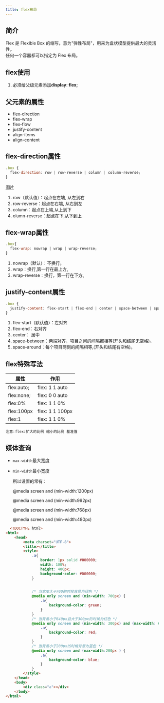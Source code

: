 ```yaml
---
title: flex布局
---
```

## 简介

Flex 是 Flexible Box 的缩写，意为"弹性布局"，用来为盒状模型提供最大的灵活性。  
任何一个容器都可以指定为 Flex 布局。

## flex使用
1. 必须给父级元素添加**display: flex;**

## 父元素的属性
* flex-direction
* flex-wrap
* flex-flow
* justify-content
* align-items
* align-content

## flex-direction属性
```js
.box {
  flex-direction: row | row-reverse | column | column-reverse;
}
```
[图片](http://www.ruanyifeng.com/blogimg/asset/2015/bg2015071005.png)
1. row（默认值）：起点在左端, 从左到右
2. row-reverse：起点在右端, 从右到左
3. column：起点在上端,从上到下
4. olumn-reverse：起点在下,从下到上

## flex-wrap属性
```js
.box{
  flex-wrap: nowrap | wrap | wrap-reverse;
}
```
1. nowrap（默认）：不换行。
2. wrap：换行,第一行在最上方,
3. wrap-reverse：换行，第一行在下方。

## justify-content属性
```js
.box {
  justify-content: flex-start | flex-end | center | space-between | space-around;
}
```
1. flex-start（默认值）：左对齐
2. flex-end：右对齐
3. center： 居中
4. space-between：两端对齐，项目之间的间隔都相等(开头和结尾无空格)。
5. space-around：每个项目两侧的间隔相等,(开头和结尾有空格)。



## flex特殊写法
|属性| 作用|
|-----|------|
| flex:auto;|flex: 1 1 auto |
| flex:none;|flex: 0 0 auto |
| flex:0%|flex: 1 1 0% |
| flex:100px|flex: 1 1 100px |
| flex:1|flex: 1 1 0% |

`注意:flex:扩大的比例 缩小的比例 基准值`

## 媒体查询
+ `max-width`最大宽度
+ `min-width`最小宽度


  所以设置的常有：

  @media screen and (min-width:1200px)

  @media screen and (min-width:992px)

  @media screen and (min-width:768px)

  @media screen and (min-width:480px)
```html
  <!DOCTYPE html>
<html>
    <head>
        <meta charset="UTF-8">
        <title></title>
        <style>
            .a{
                border: 1px solid #000000;
                width: 100%;
                height: 400px;
                background-color: #000000;
            }

         
            /* 当宽度大于700的时候背景为绿色 */
            @media only screen and (min-width: 700px) {
                .a{
                    background-color: green;
                }
            }
            /* 当背景小于640px且大于300px的时候为红色 */
            @media only screen and (min-width: 300px) and (max-width: 640px) {
                .a{
                    background-color: red;
                }
            }
            /* 当背景小于200px的时候背景为蓝色 */
            @media only screen and (max-width:200px ) {
                .a{ 
                    background-color: blue;
                }
            }
        </style>
    </head>
    <body>
        <div class="a"></div>
    </body>
</html>
```
